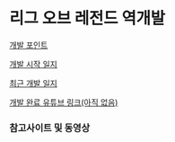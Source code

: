 # 리그 오브 레전드 역개발

[개발 포인트](https://github.com/KCalender/Engine/blob/main/Unity/League%20of%20legend%20reverse%20develop/Dev%20journal/Develop%20Point.md)

[개발 시작 일지](https://github.com/KCalender/Engine/blob/main/Unity/League%20of%20legend%20reverse%20develop/Dev%20journal/2021_04_29.md)

[최근 개발 일지](https://github.com/KCalender/Engine/blob/main/Unity/League%20of%20legend%20reverse%20develop/Dev%20journal/2021_05_04.md)

[개발 완료 유튜브 링크(아직 없음)]()


### 참고사이트 및 동영상
